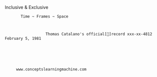Inclusive & Exclusive

 
           Time ~ Frames ~ Space


                      
                      Thomas Catalano's official[📀]record xxx-xx-4812 February 5, 1981
                          
                          
    
   
   
   
         www.conceptslearningmachine.com


